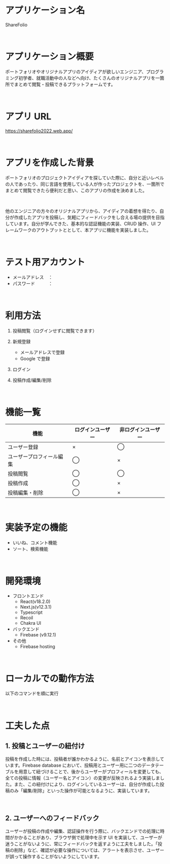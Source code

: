 # アプリケーション名

ShareFolio

<br>

# アプリケーション概要

ポートフォリオやオリジナルアプリのアイディアが欲しいエンジニア、プログラミング初学者、就職活動中の人などへ向け、たくさんのオリジナルアプリを一箇所でまとめて閲覧・投稿できるプラットフォームです。

<br>

# アプリ URL

https://sharefolio2022.web.app/

<br>

# アプリを作成した背景

ポートフォリオのプロジェクトアイディアを探していた際に、自分と近いレベルの人であったり、同じ言語を使用している人が作ったプロジェクトを、一箇所でまとめて閲覧できたら便利だと思い、このアプリの作成を決めました。

<br>

他のエンジニアの方々のオリジナルアプリから、アイディアの着想を得たり、自分が作成したアプリを投稿し、気軽にフィードバックをし合える場の提供を目指しています。自分が学んできた、基本的な認証機能の実装、CRUD 操作、UI フレームワークのアウトプットととして、本アプリに機能を実装しました。

<br>

# テスト用アカウント

- メールアドレス　：
- パスワード　　　：

<br>

# 利用方法

1. 投稿閲覧（ログインせずに閲覧できます）
2. 新規登録

   - メールアドレスで登録
   - Google で登録

3. ログイン
4. 投稿作成/編集/削除

<br>

# 機能一覧

| 機能                     | ログインユーザー | 非ログインユーザー |
| ------------------------ | ---------------- | ------------------ |
| ユーザー登録             | ×                | ◯                  |
| ユーザープロフィール編集 | ◯                | ×                  |
| 投稿閲覧                 | ◯                | ◯                  |
| 投稿作成                 | ◯                | ×                  |
| 投稿編集・削除           | ◯                | ×                  |

<br>

# 実装予定の機能

- いいね、コメント機能
- ソート、検索機能

<br>

# 開発環境

- フロントエンド
  - React(v18.2.0)
  - Next.js(v12.3.1)
  - Typescript
  - Recoil
  - Chakra UI
- バックエンド
  - Firebase (v9.12.1)
- その他
  - Firebase hosting

<br>

# ローカルでの動作方法

以下のコマンドを順に実行

<br>

# 工夫した点

## 1. 投稿とユーザーの紐付け

投稿を作成した時には、投稿者が誰かわかるように、名前とアイコンを表示しています。Firebase database において、投稿用とユーザー用に二つのデータテーブルを用意して紐づけることで、後からユーザーがプロフィールを変更しても、全ての投稿に情報（ユーザー名とアイコン）の変更が反映されるよう実装しました。また、この紐付けにより、ログインしているユーザーは、自分が作成した投稿のみ「編集/削除」といった操作が可能となるように、実装しています。

<br>

## 2. ユーザーへのフィードバック

ユーザーが投稿の作成や編集、認証操作を行う際に、バックエンドでの処理に時間がかかることがあり、ブラウザ側で処理中を示す UI を実装して、ユーザーが迷うことがないように、常にフィードバックを返すように工夫をしました。「投稿の削除」など、確認が必要な操作については、アラートを表示させ、ユーザーが誤って操作することがないようにしています。

<br>
